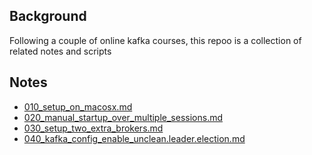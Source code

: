 ## Background

Following a couple of online kafka courses, this repoo is a collection of related notes and scripts


## Notes
* [010_setup_on_macosx.md](docs/010_setup_on_macosx.md)
* [020_manual_startup_over_multiple_sessions.md](docs/020_manual_startup_over_multiple_sessions.md)
* [030_setup_two_extra_brokers.md](docs/030_setup_two_extra_brokers.md)
* [040_kafka_config_enable_unclean.leader.election.md](docs/040_kafka_config_enable_unclean.leader.election.md)